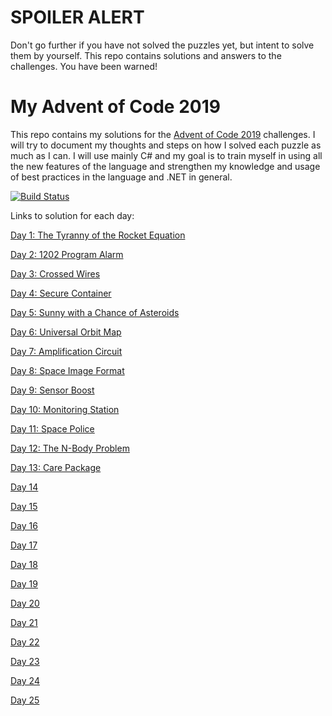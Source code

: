 # SPOILER ALERT
Don't go further if you have not solved the puzzles yet, but intent to solve them by yourself. This repo contains solutions and answers to the challenges. You have been warned!

# My Advent of Code 2019
This repo contains my solutions for the [Advent of Code 2019](https://adventofcode.com/) challenges. I will try to document my thoughts and steps on how I solved each puzzle as much as I can.
I will use mainly C# and my goal is to train myself in using all the new features of the language and strengthen my knowledge and usage of best practices in the language and .NET in general.

[![Build Status](https://dev.azure.com/griesingersoftware/Advent%20of%20Code%202019/_apis/build/status/jooni91.advent-of-code-2019?branchName=master)](https://dev.azure.com/griesingersoftware/Advent%20of%20Code%202019/_build/latest?definitionId=15&branchName=master)

Links to solution for each day:

[Day 1: The Tyranny of the Rocket Equation](https://github.com/jooni91/advent-of-code-2019/tree/master/src/Solutions/Day01)

[Day 2: 1202 Program Alarm](https://github.com/jooni91/advent-of-code-2019/tree/master/src/Solutions/Day02)

[Day 3: Crossed Wires](https://github.com/jooni91/advent-of-code-2019/tree/master/src/Solutions/Day03)

[Day 4: Secure Container](https://github.com/jooni91/advent-of-code-2019/tree/master/src/Solutions/Day04)

[Day 5: Sunny with a Chance of Asteroids](https://github.com/jooni91/advent-of-code-2019/tree/master/src/Solutions/Day05)

[Day 6: Universal Orbit Map](https://github.com/jooni91/advent-of-code-2019/tree/master/src/Solutions/Day06)

[Day 7: Amplification Circuit](https://github.com/jooni91/advent-of-code-2019/tree/master/src/Solutions/Day07)

[Day 8: Space Image Format](https://github.com/jooni91/advent-of-code-2019/tree/master/src/Solutions/Day08)

[Day 9: Sensor Boost](https://github.com/jooni91/advent-of-code-2019/tree/master/src/Solutions/Day09)

[Day 10: Monitoring Station](https://github.com/jooni91/advent-of-code-2019/tree/master/src/Solutions/Day10)

[Day 11: Space Police](https://github.com/jooni91/advent-of-code-2019/tree/master/src/Solutions/Day11)

[Day 12: The N-Body Problem](https://github.com/jooni91/advent-of-code-2019/tree/master/src/Solutions/Day12)

[Day 13: Care Package](https://github.com/jooni91/advent-of-code-2019/tree/master/src/Solutions/Day13)

[Day 14](https://github.com/jooni91/advent-of-code-2019/tree/master/src/Solutions/Day14)

[Day 15](https://github.com/jooni91/advent-of-code-2019/tree/master/src/Solutions/Day15)

[Day 16](https://github.com/jooni91/advent-of-code-2019/tree/master/src/Solutions/Day16)

[Day 17](https://github.com/jooni91/advent-of-code-2019/tree/master/src/Solutions/Day17)

[Day 18](https://github.com/jooni91/advent-of-code-2019/tree/master/src/Solutions/Day18)

[Day 19](https://github.com/jooni91/advent-of-code-2019/tree/master/src/Solutions/Day19)

[Day 20](https://github.com/jooni91/advent-of-code-2019/tree/master/src/Solutions/Day20)

[Day 21](https://github.com/jooni91/advent-of-code-2019/tree/master/src/Solutions/Day21)

[Day 22](https://github.com/jooni91/advent-of-code-2019/tree/master/src/Solutions/Day22)

[Day 23](https://github.com/jooni91/advent-of-code-2019/tree/master/src/Solutions/Day23)

[Day 24](https://github.com/jooni91/advent-of-code-2019/tree/master/src/Solutions/Day24)

[Day 25](https://github.com/jooni91/advent-of-code-2019/tree/master/src/Solutions/Day25)
